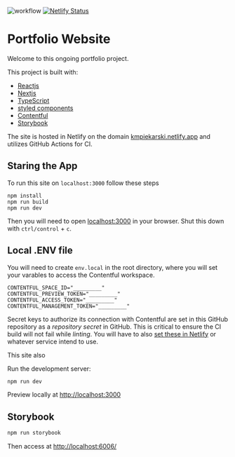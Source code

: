 ![workflow](https://github.com/kmpiekarski/react-kmpiekarski/actions/workflows/ci.yml/badge.svg?event=push)
[![Netlify Status](https://api.netlify.com/api/v1/badges/70335938-a96e-4fcb-b416-c0284871169d/deploy-status)](https://app.netlify.com/sites/kmpiekarski/deploys)


# Portfolio Website

Welcome to this ongoing portfolio project.

This project is built with:

- [Reactjs](https://reactjs.org/)
- [Nextjs](https://nextjs.org/learn/)
- [TypeScript](https://www.typescriptlang.org/)
- [styled components](https://www.styled-components.com/)
- [Contentful](https://contentful.com)
- [Storybook](https://storybook.js.org/)

The site is hosted in Netlify on the domain [kmpiekarski.netlify.app](https://kmpiekarski.netlify.app) and utilizes GitHub Actions for CI.

## Staring the App

To run this site on `localhost:3000` follow these steps

```
npm install
npm run build
npm run dev
```

Then you will need to open [localhost:3000](http://localhost:3000) in your browser. Shut this down with `ctrl/control` + `c`.

## Local .ENV file

You will need to create `env.local` in the root directory, where you will set your varables to access the Contentful workspace.

```
CONTENTFUL_SPACE_ID="_________"
CONTENTFUL_PREVIEW_TOKEN="_________"
CONTENTFUL_ACCESS_TOKEN="_________"
CONTENTFUL_MANAGEMENT_TOKEN="_________"
```

Secret keys to authorize its connection with Contentful are set in this GitHub repository as a _repository secret_ in GitHub. This is critical to ensure the CI build will not fail while _linting_. You will have to also [set these in Netlify](https://docs.netlify.com/environment-variables/overview/) or whatever service intend to use.

This site also

Run the development server:

```bash
npm run dev
```

Preview locally at [http://localhost:3000](http://localhost:3000)

## Storybook

```bash
npm run storybook
```

Then access at [http://localhost:6006/](http://localhost:6006/)
